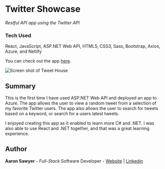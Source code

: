 # Twitter Showcase
_Restful API app using the Twitter API_
### Tech Used

React, JavaScript, ASP<span></span>.NET Web API, HTML5, CSS3, Sass, Bootstrap, Axios, Azure, and Netlify

You can check out the app [here](https://tweethouse.aarondevon.com/tweet-search/).

![Screen shot of Tweet House](https://snz04pap001files.storage.live.com/y4mfYdV3haAQHSnB5e-k9zfKoRlRBgh6xhmcZkEpRzxOnLJSY2sRUjID9xRYCJzNOVBiP0d6rBtwYDWIQ5o3kFDQMRnbYww6aw2QFUmYBZI1Y-3MKzz-pdRj_8LRteS7mIQ9ExgEqX_bUDIB2wS22sIABcJQ-5IBmXToI-1qywo9AOPjsFJgUFu3comZFGJRb9s?width=600&height=338&cropmode=none)
## Summary
This is the first time I have used ASP.NET Web API and deployed an app to Azure. The app allows the user to view a random tweet from a selection of my favorite Twitter users. The app also allows the user to search for tweets based on a keyword, or search for a users latest tweets.

I enjoyed creating this app as it enabled to learn more C# and .NET. I was also able to use React and .NET together, and that was a great learning experience. 


## Author
**Aaron Sawyer** - *Full-Stack* Software Developer - [Website](https://www.aarondevon.com/) | [Linkedin](https://www.linkedin.com/in/aarondsawyer/)
